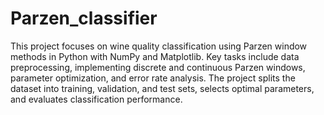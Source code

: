 # Parzen_classifier
This project focuses on wine quality classification using Parzen window methods in Python with NumPy and Matplotlib. 
Key tasks include data preprocessing, implementing discrete and continuous Parzen windows, parameter optimization, and error rate analysis. 
The project splits the dataset into training, validation, and test sets, selects optimal parameters, and evaluates classification performance. 
